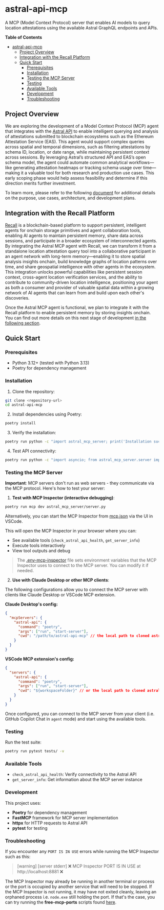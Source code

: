 # astral-api-mcp

A MCP (Model Context Protocol) server that enables AI models to query location attestations using the available Astral GraphQL endpoints and APIs.

**Table of Contents**
- [astral-api-mcp](#astral-api-mcp)
  - [Project Overview](#project-overview)
  - [Integration with the Recall Platform](#integration-with-the-recall-platform)
  - [Quick Start](#quick-start)
    - [Prerequisites](#prerequisites)
    - [Installation](#installation)
    - [Testing the MCP Server](#testing-the-mcp-server)
    - [Testing](#testing)
    - [Available Tools](#available-tools)
    - [Development](#development)
    - [Troubleshooting](#troubleshooting)

## Project Overview

We are exploring the development of a Model Context Protocol (MCP) agent that integrates with the [Astral API](https://docs.astral.global/getting-started) to enable intelligent querying and analysis of attestations submitted to blockchain ecosystems such as the Ethereum Attestation Service (EAS). This agent would support complex queries across spatial and temporal dimensions, such as filtering attestations by schema ID, location, or date range, while maintaining persistent context across sessions. By leveraging Astral’s structured API and EAS’s open schema model, the agent could automate common analytical workflows—like generating attestation heatmaps or tracking schema usage over time—making it a valuable tool for both research and production use cases. This early scoping phase would help assess feasibility and determine if this direction merits further investment.

To learn more, please refer to the following [document](docs/ai/README.md) for additional details on the purpose, use cases, architecture, and development plans.

## Integration with the Recall Platform

[Recall](https://docs.recall.network/advanced/overview) is a blockchain-based platform to support persistent, intelligent agents for onchain storage primitives and agent collaboration tools, enabling AI agents to maintain persistent memory, share data across sessions, and participate in a broader ecosystem of interconnected agents. By integrating the Astral MCP agent with Recall, we can transform it from a standalone location attestation query tool into a collaborative participant in an agent network with long-term memory—enabling it to store spatial analysis insights onchain, build knowledge graphs of location patterns over time, and share geospatial intelligence with other agents in the ecosystem. This integration unlocks powerful capabilities like persistent session context, cross-agent location verification services, and the ability to contribute to community-driven location intelligence, positioning your agent as both a consumer and provider of valuable spatial data within a growing network of AI agents that can learn from and build upon each other's discoveries.

Once the Astral MCP agent is functional, we plan to integrate it with the Recall platform to enable persistent memory by storing insights onchain. You can find out more details on this next stage of development [in the following section](./docs/integration-with-recall.md).

## Quick Start

### Prerequisites

- Python 3.12+ (tested with Python 3.13)
- Poetry for dependency management

### Installation

1. Clone the repository:

```bash
git clone <repository-url>
cd astral-api-mcp
```

2. Install dependencies using Poetry:

```bash
poetry install
```

3. Verify the installation:

```bash
poetry run python -c "import astral_mcp_server; print('Installation successful!')"
```

4. Test API connectivity:

```bash
poetry run python -c "import asyncio; from astral_mcp_server.server import check_astral_api_health; print('Health check:', asyncio.run(check_astral_api_health())['status'])"
```

### Testing the MCP Server

**Important**: MCP servers don't run as web servers - they communicate via the MCP protocol. Here's how to test your server:

1. **Test with MCP Inspector (interactive debugging)**:

```bash
poetry run mcp dev astral_mcp_server/server.py
```

Alternatively, you can start the MCP Inspector from [mcp.json](.vscode/mcp.json) via the UI in VSCode.

This will open the MCP Inspector in your browser where you can:

- See available tools (`check_astral_api_health`, `get_server_info`)
- Execute tools interactively
- View tool outputs and debug

> The [.env-mcp-inspector](.env-mcp-inspector) file sets environment variables that the MCP Inspector uses to connect to the MCP server. You can modify it if needed.

2. **Use with Claude Desktop or other MCP clients**:

The following configurations allow you to connect the MCP server with clients like Claude Desktop or VSCode MCP extension.

**Claude Desktop's config:**

```json
{
  "mcpServers": {
    "astral-api": {
      "command": "poetry",
      "args": ["run", "start-server"],
      "cwd": "/path/to/astral-api-mcp" // the local path to cloned astral-api-mcp repo
    }
  }
}
```

**VSCode MCP extension's config:**

```json
{
  "servers": {
    "astral-api": {
      "command": "poetry",
      "args": ["run", "start-server"],
      "cwd": "${workspaceFolder}" // or the local path to cloned astral-api-mcp repo
    }
  }
}
```

Once configured, you can connect to the MCP server from your client (i.e. GitHub Copilot Chat in `agent` mode) and start using the available tools.

### Testing

Run the test suite:

```bash
poetry run pytest tests/ -v
```

### Available Tools

- `check_astral_api_health`: Verify connectivity to the Astral API
- `get_server_info`: Get information about the MCP server instance

### Development

This project uses:

- **Poetry** for dependency management
- **FastMCP** framework for MCP server implementation
- **httpx** for HTTP requests to Astral API
- **pytest** for testing


### Troubleshooting

If you encounter any `PORT IS IN USE` errors while running the MCP Inspector such as this:

> [warning] [server stderr] ❌  MCP Inspector PORT IS IN USE at http://localhost:8881 ❌

The MCP Inspector may already be running in another terminal or process or the port is occupied by another service that will need to be stopped. If the MCP Inspector is not running, it may have not exited cleanly, leaving an orphaned process i.e. `node.exe` still holding the port.  If that's the case, you can try running the **free-mcp-ports** scripts found [here](/scripts/).
